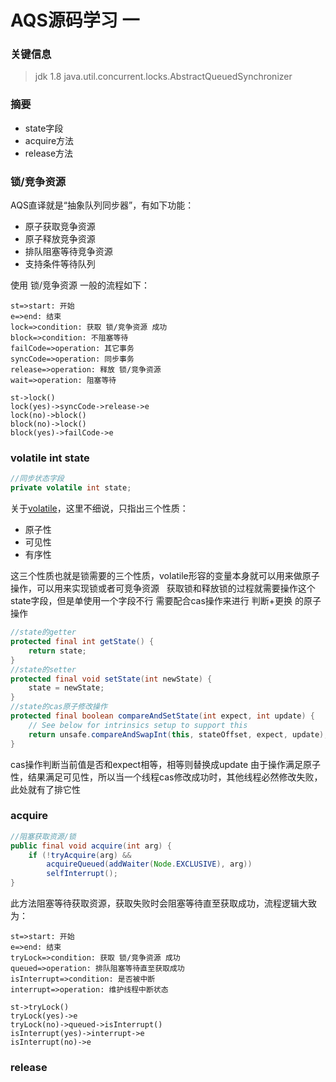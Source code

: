 # AQS源码学习 一

### 关键信息
> jdk 1.8
> java.util.concurrent.locks.AbstractQueuedSynchronizer
### 摘要
- state字段
- acquire方法
- release方法
### 锁/竞争资源
AQS直译就是“抽象队列同步器”，有如下功能：
- 原子获取竞争资源
- 原子释放竞争资源
- 排队阻塞等待竞争资源
- 支持条件等待队列

使用 锁/竞争资源 一般的流程如下：
```flow
st=>start: 开始
e=>end: 结束
lock=>condition: 获取 锁/竞争资源 成功
block=>condition: 不阻塞等待
failCode=>operation: 其它事务
syncCode=>operation: 同步事务
release=>operation: 释放 锁/竞争资源
wait=>operation: 阻塞等待

st->lock()
lock(yes)->syncCode->release->e
lock(no)->block()
block(no)->lock()
block(yes)->failCode->e
```
### volatile int state
```java
//同步状态字段
private volatile int state;
```
关于[volatile](#)，这里不细说，只指出三个性质：
- 原子性
- 可见性
- 有序性

这三个性质也就是锁需要的三个性质，volatile形容的变量本身就可以用来做原子操作，可以用来实现锁或者可竞争资源
&nbsp;
获取锁和释放锁的过程就需要操作这个state字段，但是单使用一个字段不行
需要配合cas操作来进行 判断+更换 的原子操作
```java
//state的getter
protected final int getState() {
    return state;
}
//state的setter
protected final void setState(int newState) {
    state = newState;
}
//state的cas原子修改操作
protected final boolean compareAndSetState(int expect, int update) {
    // See below for intrinsics setup to support this
    return unsafe.compareAndSwapInt(this, stateOffset, expect, update);
}
```
cas操作判断当前值是否和expect相等，相等则替换成update
由于操作满足原子性，结果满足可见性，所以当一个线程cas修改成功时，其他线程必然修改失败，此处就有了排它性
### acquire
```java
//阻塞获取资源/锁
public final void acquire(int arg) {
    if (!tryAcquire(arg) &&
        acquireQueued(addWaiter(Node.EXCLUSIVE), arg))
        selfInterrupt();
}
```
此方法阻塞等待获取资源，获取失败时会阻塞等待直至获取成功，流程逻辑大致为：
```flow
st=>start: 开始
e=>end: 结束
tryLock=>condition: 获取 锁/竞争资源 成功
queued=>operation: 排队阻塞等待直至获取成功
isInterrupt=>condition: 是否被中断
interrupt=>operation: 维护线程中断状态

st->tryLock()
tryLock(yes)->e
tryLock(no)->queued->isInterrupt()
isInterrupt(yes)->interrupt->e
isInterrupt(no)->e
```
### release

